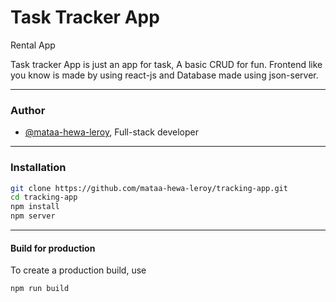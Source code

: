 # Task Tracker App
Rental App

Task tracker App is just an app for task, A basic CRUD  for fun.
Frontend like you know is made by using react-js and Database made using json-server.

---
### Author
- [@mataa-hewa-leroy](https://github.com/mataa-hewa-leroy), Full-stack developer

---

### Installation
```sh
git clone https://github.com/mataa-hewa-leroy/tracking-app.git
cd tracking-app
npm install
npm server
```
---

#### Build for production
To create a production build, use 
```sh
npm run build
```

